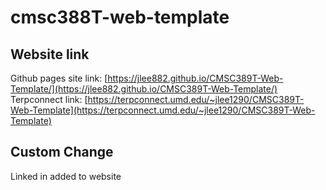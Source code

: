 # cmsc388T-web-template
## Website link
Github pages site link: [https://jlee882.github.io/CMSC389T-Web-Template/](https://jlee882.github.io/CMSC389T-Web-Template/)  
Terpconnect link: [https://terpconnect.umd.edu/~jlee1290/CMSC389T-Web-Template](https://terpconnect.umd.edu/~jlee1290/CMSC389T-Web-Template)
## Custom Change
Linked in added to website
